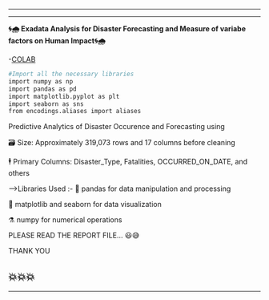 -----------------------------------------------------------------------------------
-----------------------------------------------------------------------------------
**🌀🌧 Exadata Analysis for Disaster Forecasting and Measure of variabe factors on Human Impact🌀🌧**

-[COLAB](https://colab.research.google.com/github/ValluruChakravarthy/Disaster-Forecasting-Project/blob/master/data_exploration_.ipynb)

```bash
#Import all the necessary libraries
import numpy as np
import pandas as pd
import matplotlib.pyplot as plt
import seaborn as sns
from encodings.aliases import aliases

```

Predictive Analytics of Disaster Occurence and Forecasting using

🗃️ Size: Approximately 319,073 rows and 17 columns before cleaning

🕴️ Primary Columns: Disaster_Type, Fatalities, OCCURRED_ON_DATE, and others

-->Libraries Used :-
🐼 pandas for data manipulation and processing

🌊 matplotlib and seaborn for data visualization

⚗️ numpy for numerical operations

PLEASE READ THE REPORT FILE... 😃😅

THANK YOU

💥💥💥
------------------------------------------------------------------------------------
------------------------------------------------------------------------------------
